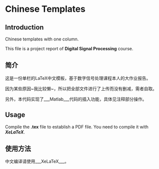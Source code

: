 # Chinese Templates

## Introduction
Chinese templates with one column.

This file is a project report of __Digital Signal Processing__ course. 

## 简介
这是一份单栏的LaTeX中文模板，基于数字信号处理课程本人的大作业报告。

因为某些原因~我比较懒~，所以把全部文件进行了上传而没有删减，需者自取。

另外，本代码实现了___Matlab___代码的插入功能，具体见注释部分操作。

## Usage
Compile the __.tex__ file to establish a PDF file. You need to compile it with ___XeLaTeX___.

## 使用方法
中文编译请使用___XeLaTeX___。